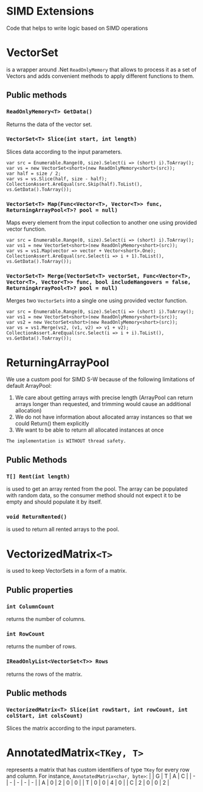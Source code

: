 # SIMD Extensions
Code that helps to write logic based on SIMD operations

# VectorSet
is a wrapper around .Net `ReadOnlyMemory` that allows to process it as a set of Vectors and adds convenient methods to apply different functions to them.

## Public methods

### `ReadOnlyMemory<T> GetData()`
Returns the  data of the vector set.

### `VectorSet<T> Slice(int start, int length)`
Slices data according to the input parameters.

    var src = Enumerable.Range(0, size).Select(i => (short) i).ToArray();
    var vs = new VectorSet<short>(new ReadOnlyMemory<short>(src));
    var half = size / 2;
    var vs = vs.Slice(half, size - half);
    CollectionAssert.AreEqual(src.Skip(half).ToList(), vs.GetData().ToArray());


### `VectorSet<T> Map(Func<Vector<T>, Vector<T>> func, ReturningArrayPool<T>? pool = null)`

Maps every element from the input collection to another one using provided vector function.

    var src = Enumerable.Range(0, size).Select(i => (short) i).ToArray();
    var vs1 = new VectorSet<short>(new ReadOnlyMemory<short>(src));
    var vs = vs1.Map(vector => vector + Vector<short>.One);
    CollectionAssert.AreEqual(src.Select(i => i + 1).ToList(), vs.GetData().ToArray());


### `VectorSet<T> Merge(VectorSet<T> vectorSet, Func<Vector<T>, Vector<T>, Vector<T>> func, bool includeHangovers = false, ReturningArrayPool<T>? pool = null)`
Merges two `VectorSets` into a single one using provided vector function.

    var src = Enumerable.Range(0, size).Select(i => (short) i).ToArray();
    var vs1 = new VectorSet<short>(new ReadOnlyMemory<short>(src));
    var vs2 = new VectorSet<short>(new ReadOnlyMemory<short>(src));
    var vs = vs1.Merge(vs2, (v1, v2) => v1 + v2);
    CollectionAssert.AreEqual(src.Select(i => i + i).ToList(), vs.GetData().ToArray());

# ReturningArrayPool
We use a custom pool for SIMD S-W because of the following limitations of default ArrayPool:
1. We care about getting arrays with precise length (ArrayPool can return arrays longer than requested, and trimming would cause an additional allocation)
1. We do not have information about allocated array instances so that we could Return() them explicitly
1. We want to be able to return all allocated instances at once

`The implementation is WITHOUT thread safety.`
## Public Methods
### `T[] Rent(int length)`
is used to get an array rented from the pool. The array can be populated with random data, so the consumer method should not expect it to be empty and should populate it by itself.

### `void ReturnRented()`
is used to return all rented arrays to the pool.

# VectorizedMatrix`<T>`
is used to keep VectorSets in a form of a matrix.

## Public properties
### `int ColumnCount`
returns the number of columns.
### `int RowCount`
returns the number of rows.
### `IReadOnlyList<VectorSet<T>> Rows`
returns the  rows of the matrix.

## Public methods
### `VectorizedMatrix<T> Slice(int rowStart, int rowCount, int colStart, int colsCount)`
Slices the matrix according to the input parameters.

# AnnotatedMatrix`<TKey, T>`
represents a matrix that has custom identifiers of type `TKey` for every row and column.
For instance, `AnnotatedMatrix<char, byte>`:
|   | G | T | A | C |
| - | - | - | - | - |
| A | 0 | 2 | 0 | 0 |
| T | 0 | 0 | 4 | 0 |
| C | 2 | 0 | 0 | 2 |